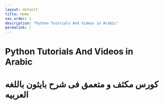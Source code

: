 ```yaml
---
layout: default
title: Home
nav_order: 1
description: "Python Tutorials And Videos in Arabic"
permalink: /
---
```

# Python Tutorials And Videos in Arabic
# كورس مكثف و متعمق فى شرح بايثون باللغه العربيه
